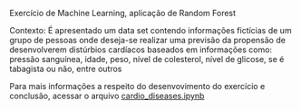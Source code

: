 Exercício de Machine Learning, aplicação de Random Forest

Contexto: É apresentado um data set contendo informações fictícias de um grupo de pessoas onde deseja-se realizar
uma previsão da propensão de desenvolverem distúrbios cardíacos baseados em informações como: pressão sanguínea,
idade, peso, nível de colesterol, nível de glicose, se é tabagista ou não, entre outros

Para mais informações a respeito do desenvovimento do exercício e conclusão, acessar o arquivo <a href="https://github.com/edgartamasiro/ml_cardio_diseases/blob/master/cardio_diseases.ipynb" target="_blank" rel="noopener noreferrer">cardio_diseases.ipynb</a>
